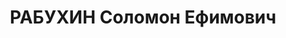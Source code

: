 ---
title: РАБУХИН Соломон Ефимович
description: '1904 року народження, м. Новохоперськ Воронезької області, єврей, освіта
  вища, безпартійний. Начальник відділу експлуатації "Донбасводтресту". Проживав:
  м. Москва, Раутська Набережна, буд. №4, кв. 97-а.

  Заарештований 3 жовтня 1937 року. Виїзною сесією військової колегії Верховного Суду
  СРСР у м. Сталіно (м. Донецьк) 2 грудня 1937 року засуджений до розстрілу з конфіскацією
  майна. Вирок приведений до виконання 3 грудня 1937 року у м. Сталіно.

  Реабілітований у 1958 році.'
---